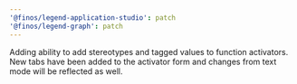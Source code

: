 ```yaml
---
'@finos/legend-application-studio': patch
'@finos/legend-graph': patch
---
```


Adding ability to add stereotypes and tagged values to function activators. New tabs have been added to the activator form and changes from text mode will be reflected as well.
